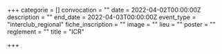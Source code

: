+++
categorie = []
convocation = ""
date = 2022-04-02T00:00:00Z
description = ""
end_date = 2022-04-03T00:00:00Z
event_type = "interclub_regional"
fiche_inscription = ""
image = ""
lieu = ""
poster = ""
reglement = ""
title = "ICR"

+++
        